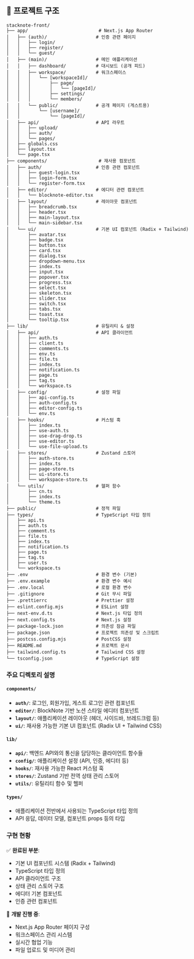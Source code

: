 ## 📁 프로젝트 구조

```
stacknote-front/
├── app/                          # Next.js App Router
│   ├── (auth)/                  # 인증 관련 페이지
│   │   ├── login/
│   │   ├── register/
│   │   └── guest/
│   ├── (main)/                  # 메인 애플리케이션
│   │   ├── dashboard/           # 대시보드 (공개 피드)
│   │   ├── workspace/           # 워크스페이스
│   │   │   └── [workspaceId]/
│   │   │       ├── page/
│   │   │       │   └── [pageId]/
│   │   │       ├── settings/
│   │   │       └── members/
│   │   └── public/              # 공개 페이지 (게스트용)
│   │       └── [username]/
│   │           └── [pageId]/
│   ├── api/                     # API 라우트
│   │   ├── upload/
│   │   ├── auth/
│   │   └── pages/
│   ├── globals.css
│   ├── layout.tsx
│   └── page.tsx
├── components/                   # 재사용 컴포넌트
│   ├── auth/                    # 인증 관련 컴포넌트
│   │   ├── guest-login.tsx
│   │   ├── login-form.tsx
│   │   └── register-form.tsx
│   ├── editor/                  # 에디터 관련 컴포넌트
│   │   └── blocknote-editor.tsx
│   ├── layout/                  # 레이아웃 컴포넌트
│   │   ├── breadcrumb.tsx
│   │   ├── header.tsx
│   │   ├── main-layout.tsx
│   │   └── main-sidebar.tsx
│   └── ui/                      # 기본 UI 컴포넌트 (Radix + Tailwind)
│       ├── avatar.tsx
│       ├── badge.tsx
│       ├── button.tsx
│       ├── card.tsx
│       ├── dialog.tsx
│       ├── dropdown-menu.tsx
│       ├── index.ts
│       ├── input.tsx
│       ├── popover.tsx
│       ├── progress.tsx
│       ├── select.tsx
│       ├── skeleton.tsx
│       ├── slider.tsx
│       ├── switch.tsx
│       ├── tabs.tsx
│       ├── toast.tsx
│       └── tooltip.tsx
├── lib/                         # 유틸리티 & 설정
│   ├── api/                     # API 클라이언트
│   │   ├── auth.ts
│   │   ├── client.ts
│   │   ├── comments.ts
│   │   ├── env.ts
│   │   ├── file.ts
│   │   ├── index.ts
│   │   ├── notification.ts
│   │   ├── page.ts
│   │   ├── tag.ts
│   │   └── workspace.ts
│   ├── config/                  # 설정 파일
│   │   ├── api-config.ts
│   │   ├── auth-config.ts
│   │   ├── editor-config.ts
│   │   └── env.ts
│   ├── hooks/                   # 커스텀 훅
│   │   ├── index.ts
│   │   ├── use-auth.ts
│   │   ├── use-drag-drop.ts
│   │   ├── use-editor.ts
│   │   └── use-file-upload.ts
│   ├── stores/                  # Zustand 스토어
│   │   ├── auth-store.ts
│   │   ├── index.ts
│   │   ├── page-store.ts
│   │   ├── ui-store.ts
│   │   └── workspace-store.ts
│   └── utils/                   # 헬퍼 함수
│       ├── cn.ts
│       ├── index.ts
│       └── theme.ts
├── public/                      # 정적 파일
├── types/                       # TypeScript 타입 정의
│   ├── api.ts
│   ├── auth.ts
│   ├── comment.ts
│   ├── file.ts
│   ├── index.ts
│   ├── notification.ts
│   ├── page.ts
│   ├── tag.ts
│   ├── user.ts
│   └── workspace.ts
├── .env                         # 환경 변수 (기본)
├── .env.example                 # 환경 변수 예시
├── .env.local                   # 로컬 환경 변수
├── .gitignore                   # Git 무시 파일
├── .prettierrc                  # Prettier 설정
├── eslint.config.mjs            # ESLint 설정
├── next-env.d.ts                # Next.js 타입 정의
├── next.config.ts               # Next.js 설정
├── package-lock.json            # 의존성 잠금 파일
├── package.json                 # 프로젝트 의존성 및 스크립트
├── postcss.config.mjs           # PostCSS 설정
├── README.md                    # 프로젝트 문서
├── tailwind.config.ts           # Tailwind CSS 설정
└── tsconfig.json                # TypeScript 설정
```

### 주요 디렉토리 설명

#### `components/`

- **`auth/`**: 로그인, 회원가입, 게스트 로그인 관련 컴포넌트
- **`editor/`**: BlockNote 기반 노션 스타일 에디터 컴포넌트
- **`layout/`**: 애플리케이션 레이아웃 (헤더, 사이드바, 브레드크럼 등)
- **`ui/`**: 재사용 가능한 기본 UI 컴포넌트 (Radix UI + Tailwind CSS)

#### `lib/`

- **`api/`**: 백엔드 API와의 통신을 담당하는 클라이언트 함수들
- **`config/`**: 애플리케이션 설정 (API, 인증, 에디터 등)
- **`hooks/`**: 재사용 가능한 React 커스텀 훅
- **`stores/`**: Zustand 기반 전역 상태 관리 스토어
- **`utils/`**: 유틸리티 함수 및 헬퍼

#### `types/`

- 애플리케이션 전반에서 사용되는 TypeScript 타입 정의
- API 응답, 데이터 모델, 컴포넌트 props 등의 타입

### 구현 현황

✅ **완료된 부분**:

- 기본 UI 컴포넌트 시스템 (Radix + Tailwind)
- TypeScript 타입 정의
- API 클라이언트 구조
- 상태 관리 스토어 구조
- 에디터 기본 컴포넌트
- 인증 관련 컴포넌트

🚧 **개발 진행 중**:

- Next.js App Router 페이지 구성
- 워크스페이스 관리 시스템
- 실시간 협업 기능
- 파일 업로드 및 미디어 관리
